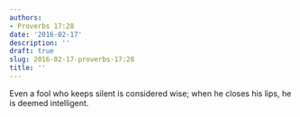 ```yaml
---
authors:
- Proverbs 17:28
date: '2016-02-17'
description: ''
draft: true
slug: 2016-02-17-proverbs-17:28
title: ''
---
```

Even a fool who keeps silent is considered wise; when he closes his lips, he is deemed intelligent.



